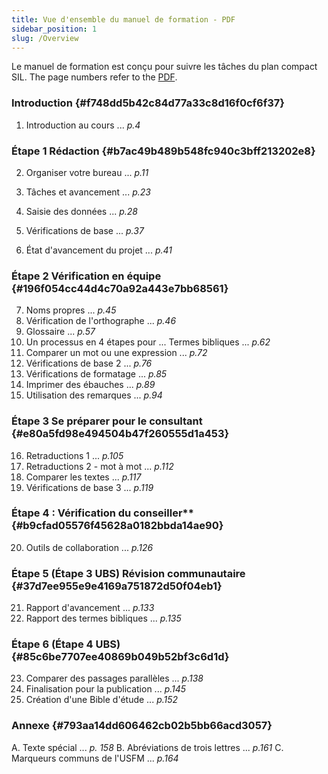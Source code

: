 ```yaml
---
title: Vue d'ensemble du manuel de formation - PDF
sidebar_position: 1
slug: /Overview
---
```


Le manuel de formation est conçu pour suivre les tâches du plan compact SIL. The page numbers refer to the [PDF](https://manual.paratext.org/img/Ptx-man-en-9.4.pdf).

### Introduction {#f748dd5b42c84d77a33c8d16f0cf6f37}

1. Introduction au cours ... _p.4_

### Étape 1 Rédaction {#b7ac49b489b548fc940c3bff213202e8}

2. Organiser votre bureau ... _p.11_

3. Tâches et avancement ... _p.23_

4. Saisie des données ... _p.28_

5. Vérifications de base ... _p.37_

6. État d'avancement du projet ... _p.41_

### Étape 2 Vérification en équipe {#196f054cc44d4c70a92a443e7bb68561}

7. Noms propres ... _p.45_
8. Vérification de l'orthographe ... _p.46_
9. Glossaire ... _p.57_
10. Un processus en 4 étapes pour ... Termes bibliques ... _p.62_
11. Comparer un mot ou une expression ... _p.72_
12. Vérifications de base 2 ... _p.76_
13. Vérifications de formatage ... _p.85_
14. Imprimer des ébauches ... _p.89_
15. Utilisation des remarques ... _p.94_

### Étape 3 Se préparer pour le consultant {#e80a5fd98e494504b47f260555d1a453}

16. Retraductions 1 ... _p.105_
17. Retraductions 2 - mot à mot ... _p.112_
18. Comparer les textes ... _p.117_
19. Vérifications de base 3 ... _p.119_

### Étape 4 : Vérification du conseiller\*\* {#b9cfad05576f45628a0182bbda14ae90}

20. Outils de collaboration ... _p.126_

### Étape 5 (Étape 3 UBS) Révision communautaire {#37d7ee955e9e4169a751872d50f04eb1}

21. Rapport d'avancement ... _p.133_
22. Rapport des termes bibliques ... _p.135_

### Étape 6 (Étape 4 UBS) {#85c6be7707ee40869b049b52bf3c6d1d}

23. Comparer des passages parallèles ... _p.138_
24. Finalisation pour la publication ... _p.145_
25. Création d'une Bible d'étude ... _p.152_

### Annexe {#793aa14dd606462cb02b5bb66acd3057}

A. Texte spécial ... _p. 158_
B. Abréviations de trois lettres ... _p.161_
C. Marqueurs communs de l'USFM ... _p.164_
